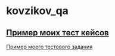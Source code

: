 # kovzikov_qa
[Пример моих тест кейсов](https://docs.google.com/spreadsheets/d/1eFyLyks3fXk-88Nv-pt88GLghNIMl-1RcJi3tiH_4IA/edit#gid=306401338)
---
[Пример моего тестового задания](https://docs.google.com/spreadsheets/d/1JH4do7lTx0vEks-vIjAAu1m0Jeqo2btZjCVcsjKaYfw/edit?usp=sharing)
